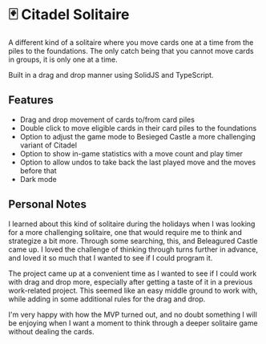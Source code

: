 # :black_joker: Citadel Solitaire

A different kind of a solitaire where you move cards one at a time from the piles to the foundations. The only catch being that you cannot move cards in groups, it is only one at a time.

Built in a drag and drop manner using SolidJS and TypeScript.

## Features
- Drag and drop movement of cards to/from card piles
- Double click to move eligible cards in their card piles to the foundations
- Option to adjust the game mode to Besieged Castle a more challenging variant of Citadel 
- Option to show in-game statistics with a move count and play timer
- Option to allow undos to take back the last played move and the moves before that
- Dark mode

## Personal Notes
I learned about this kind of solitaire during the holidays when I was looking for a more challenging solitaire, one that would require me to think and strategize a bit more. Through some searching, this, and Beleagured Castle came up. I loved the challenge of thinking through turns further in advance, and loved it so much that I wanted to see if I could program it.

The project came up at a convenient time as I wanted to see if I could work with drag and drop more, especially after getting a taste of it in a previous work-related project. This seemed like an easy middle ground to work with, while adding in some additional rules for the drag and drop.

I'm very happy with how the MVP turned out, and no doubt something I will be enjoying when I want a moment to think through a deeper solitaire game without dealing the cards.
